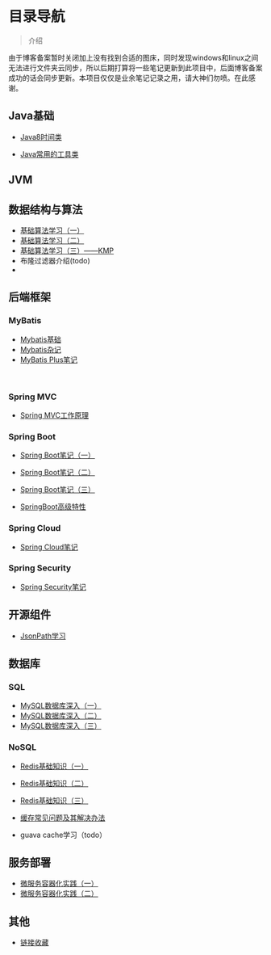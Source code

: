 

# 目录导航

> 介绍

由于博客备案暂时关闭加上没有找到合适的图床，同时发现windows和linux之间无法进行文件夹云同步，所以后期打算将一些笔记更新到此项目中，后面博客备案成功的话会同步更新。本项目仅仅是业余笔记记录之用，请大神们勿喷。在此感谢。

## Java基础

+ [Java8时间类](note/Java8时间类.md)

+ [Java常用的工具类](note/Java常用的工具类.md)



## JVM



## 数据结构与算法

+ [基础算法学习（一）](/note/基础算法学习（一）.md)
+ [基础算法学习（二）](/note/基础算法学习（二）.md)
+ [基础算法学习（三）——KMP](note/基础算法学习（三）——KMP.md)
+ 布隆过滤器介绍(todo)
+ 



## 后端框架

### MyBatis

+ [Mybatis基础](note/Mybatis基础.md)
+ [Mybatis杂记](note/MyBatis杂记.md)
+ [MyBatis Plus笔记](note/MyBatisPlus笔记.md)



​	

### Spring MVC

+ [Spring MVC工作原理](note/SpringMVC工作原理.md)





### Spring Boot

+ [Spring Boot笔记（一）](note/Spring-Boot笔记（一）.md)
+ [Spring Boot笔记（二）](note/Spring-Boot笔记（二）.md)
+ [Spring Boot笔记（三）](note/Spring-Boot笔记（三）.md)

+ [SpringBoot高级特性](note/SpringBoot高级特性.md)



### Spring Cloud

+ [Spring Cloud笔记](note/Spring-Cloud笔记.md)



### Spring Security

+ [Spring Security笔记](note/SpringSecurity杂记.md)





## 开源组件

+ [JsonPath学习](note/JsonPath学习.md)





## 数据库

### SQL

+ [MySQL数据库深入（一）](note/MySQL深入（一）.md)
+ [MySQL数据库深入（二）](note/MySQL深入（二）.md)
+ [MySQL数据库深入（三）](note/MySQL深入（三）.md)





### NoSQL

+ [Redis基础知识（一）](note/Redis基础知识（一）.md)
+ [Redis基础知识（二）](note/Redis基础知识（二）.md)
+ [Redis基础知识（三）](note/Redis基础知识（三）.md)
+ [缓存常见问题及其解决办法](note/缓存常见问题及其解决办法.md)

+ guava cache学习（todo）



## 服务部署

+ [微服务容器化实践（一）](note/微服务容器化实践（一）.md)
+ [微服务容器化实践（二）](note/微服务容器化实践（二）.md)





## 其他

+ [链接收藏](note/链接收藏.md)
